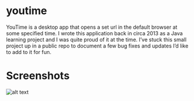 # youtime

YouTime is a desktop app that opens a set url in the default browser at some specified time. I wrote this application back in circa 2013 as a Java learning project and I was quite proud of it at the time. I’ve stuck this small project up in a public repo to document a few bug fixes and updates I’d like to add to it for fun. 

# Screenshots
![alt text](https://imgur.com/6FW5Wby.jpg)
